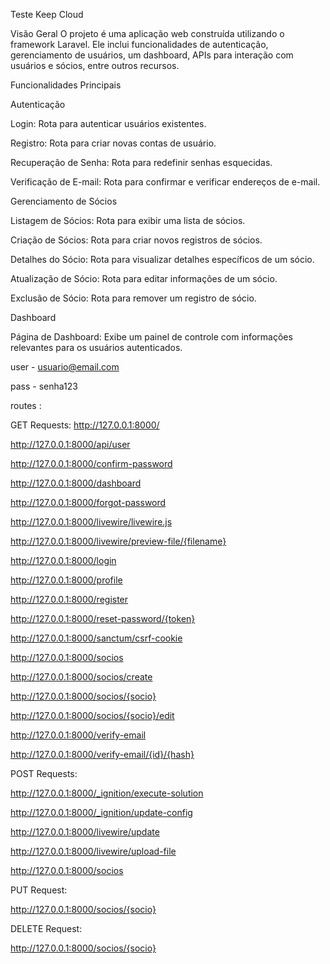 Teste Keep Cloud

Visão Geral
O projeto é uma aplicação web construída utilizando o framework Laravel. Ele inclui funcionalidades de autenticação, gerenciamento de usuários, um dashboard, APIs para interação com usuários e sócios, entre outros recursos.

Funcionalidades Principais

Autenticação

Login: Rota para autenticar usuários existentes.

Registro: Rota para criar novas contas de usuário.

Recuperação de Senha: Rota para redefinir senhas esquecidas.

Verificação de E-mail: Rota para confirmar e verificar endereços de e-mail.

Gerenciamento de Sócios

Listagem de Sócios: Rota para exibir uma lista de sócios.

Criação de Sócios: Rota para criar novos registros de sócios.

Detalhes do Sócio: Rota para visualizar detalhes específicos de um sócio.

Atualização de Sócio: Rota para editar informações de um sócio.

Exclusão de Sócio: Rota para remover um registro de sócio.

Dashboard

Página de Dashboard: Exibe um painel de controle com informações relevantes para os usuários autenticados.

user - usuario@email.com

pass - senha123

routes : 

 GET Requests:
http://127.0.0.1:8000/

http://127.0.0.1:8000/api/user

http://127.0.0.1:8000/confirm-password

http://127.0.0.1:8000/dashboard

http://127.0.0.1:8000/forgot-password

http://127.0.0.1:8000/livewire/livewire.js

http://127.0.0.1:8000/livewire/preview-file/{filename}

http://127.0.0.1:8000/login

http://127.0.0.1:8000/profile

http://127.0.0.1:8000/register

http://127.0.0.1:8000/reset-password/{token}

http://127.0.0.1:8000/sanctum/csrf-cookie

http://127.0.0.1:8000/socios

http://127.0.0.1:8000/socios/create

http://127.0.0.1:8000/socios/{socio}

http://127.0.0.1:8000/socios/{socio}/edit

http://127.0.0.1:8000/verify-email

http://127.0.0.1:8000/verify-email/{id}/{hash}

POST Requests:

http://127.0.0.1:8000/_ignition/execute-solution

http://127.0.0.1:8000/_ignition/update-config

http://127.0.0.1:8000/livewire/update

http://127.0.0.1:8000/livewire/upload-file

http://127.0.0.1:8000/socios

PUT Request:

http://127.0.0.1:8000/socios/{socio}

DELETE Request:

http://127.0.0.1:8000/socios/{socio}

